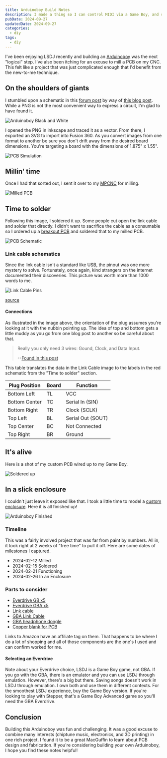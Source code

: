 ```yaml
---
title: Arduinoboy Build Notes
description: I made a thing so I can control MIDI via a Game Boy, and so can you!
pubDate: 2024-09-27
updatedDate: 2024-09-27
categories:
  - diy
tags:
  - diy
---
```


I've been enjoying LSDJ recently and building an
[Arduinoboy](https://github.com/trash80/Arduinoboy) was the next "logical" step.
I've also been itching for an excuse to mill a PCB on my CNC. This felt like a
project that was just complicated enough that I'd benefit from the new-to-me
technique.

## On the shoulders of giants

I stumbled upon a schematic in this [forum
post](https://chipmusic.org/forums/post/202844/#p202844) by way of [this blog
post](https://gr33nonline.wordpress.com/2019/04/06/making-your-own-arduinoboy/).
While a PNG is not the most convenient way to express a circuit, I'm glad to have
found it.

![Arduinoboy Black and White](./arduinoBoyBW.png)

I opened the PNG in inkscape and traced it as a vector. From there, I
exported an SVG to import into Fusion 360. As you convert images from one format
to another be sure you don't drift away from the desired board dimensions.
You're targeting a board with the dimensions of 1.875" x 1.55".

![PCB Simulation](./PCB_Simulation.png)

## Millin' time

Once I had that sorted out, I sent it over to my [MPCNC](/note/mpcnc) for
milling.

![Milled PCB](./milled_PCB.jpg)

## Time to solder

Following this image, I soldered it up. Some people cut open the link cable and
solder that directly. I didn't want to sacrifice the cable as a consumable so I
ordered up a [breakout PCB](https://github.com/Palmr/gb-link-cable) and soldered
that to my milled PCB.

![PCB
Schematic](./arduino_schematic.png)

### Link cable schematics

Since the link cable isn't a standard like USB, the pinout was one more mystery
to solve. Fortunately, once again, kind strangers on the internet documented
their discoveries. This picture was worth more than 1000 words to me.

![Link Cable Pins](./linkCablePins.png)

[source](https://github.com/afska/gba-remote-play)

#### Connections

As illustrated in the image above, the orientation of the plug assumes you're
looking at it with the nubbin pointing up. The idea of top and bottom gets a
little muddy as you go from one blog post to another so be careful about that.

> Really you only need 3 wires: Gound, Clock, and Data Input.
>
> --[Found in this post](https://forum.arduino.cc/t/arduino-gameboy-midi-communication/7151/4)

This table translates the data in the Link Cable image to the labels in the red
schematic from the "Time to solder" section.

| Plug Position | Board | Function          |
| ------------- | ----- | ----------------- |
| Bottom Left   | TL    | VCC               |
| Bottom Center | TC    | Serial In (SIN)   |
| Bottom Right  | TR    | Clock (SCLK)      |
| Top Left      | BL    | Serial Out (SOUT) |
| Top Center    | BC    | Not Connected     |
| Top Right     | BR    | Ground            |

## It's alive

Here is a shot of my custom PCB wired up to my Game Boy.

![Soldered up](./arduinoboy_soldered_up.jpg)

## In a slick enclosure

I couldn't just leave it exposed like that. I took a little time to model a
[custom
enclosure](https://www.printables.com/model/783225-arduinoboy-enclosure). Here
it is all finished up!

![Arduinoboy Finished](./Arduinoboy_Enclosed.jpg)

### Timeline

This was a fairly involved project that was far from paint by numbers. All in,
it took right at 2 weeks of "free time" to pull it off. Here are some dates of
milestones I captured.

- 2024-02-12 Milled
- 2024-02-15 Soldered
- 2024-02-21 Functioning
- 2024-02-26 In an Enclosure

### Parts to consider

- [Everdrive GB x5](https://amzn.to/47IsoOK)
- [Everdrive GBA x5](https://amzn.to/47NSP5I)
- [Link cable](https://amzn.to/3XLSHPg)
- [GBA Link Cable](https://amzn.to/3ZJGDRg)
- [GBA headphone dongle](https://amzn.to/4ehOzOb)
- [Copper blank for PCB](https://amzn.to/3N9CluR)

Links to Amazon have an affiliate tag on them. That happens to be where I do a
lot of shopping and all of those components are the one's I used and can
confirm worked for me.

#### Selecting an Everdrive

Note about your Everdrive choice, LSDJ is a Game Boy game, not GBA. If you go
with the GBA, there is an emulator and you can use LSDJ through emulation.
However, there's a big but there. Saving songs doesn't work in LSDJ through
emulation. I own both and use them in different contexts. For the smoothest
LSDJ experience, buy the Game Boy version. If you're looking to play with
Stepper, that's a Game Boy Advanced game so you'll need the GBA Everdrive.

## Conclusion

Building this Arduinoboy was fun and challenging. It was a good excuse to
combine many interests (chiptune music, electronics, and 3D printing) in one
rich project. I found it to be a great MacGuffin to learn about PCB design and
fabrication. If you're considering building your own Arduinoboy, I hope you find
these notes helpful!
